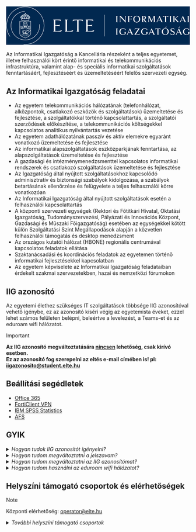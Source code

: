 ![ELTE-IIG](https://raw.githubusercontent.com/ELTE-IIG/.github/refs/heads/main/src/img/logo.png)

Az Informatikai Igazgatóság a Kancellária részeként a teljes egyetemet, illetve felhasználói kört érintő informatikai és telekommunikációs infrastruktúra, valamint alap- és speciális informatikai szolgáltatások fenntartásáért, fejlesztéséért és üzemeltetéséért felelős szervezeti egység.

## Az Informatikai Igazgatóság feladatai

- Az egyetem telekommunikációs hálózatának (telefonhálózat, alközpontok, csatlakozó eszközök és szolgáltatások) üzemeltetése és fejlesztése, a szolgáltatókkal történő kapcsolattartás, a szolgáltatói szerződések előkészítése, a telekommunikációs költségekkel kapcsolatos analitikus nyilvántartás vezetése
- Az egyetem adathálózatának passzív és aktív elemekre egyaránt vonatkozó üzemeltetése és fejlesztése
- Az informatikai alapszolgáltatások eszközparkjának fenntartása, az alapszolgáltatások üzemeltetése és fejlesztése
- A gazdasági és intézménymenedzsmenttel kapcsolatos informatikai rendszerek és csatlakozó szolgáltatások üzemeltetése és fejlesztése
- Az Igazgatóság által nyújtott szolgáltatásokhoz kapcsolódó adminisztratív és biztonsági szabályok kidolgozása, a szabályok betartásának ellenőrzése és felügyelete a teljes felhasználói körre vonatkozóan
- Az Informatikai Igazgatóság által nyújtott szolgáltatások esetén a felhasználói kapcsolattartás
- A központi szervezeti egységek (Rektori és Főtitkári Hivatal, Oktatási Igazgatóság, Tudományszervezési, Pályázati és Innovációs Központ, Gazdasági és Műszaki Főigazgatóság) esetében az egységekkel kötött külön Szolgáltatási Szint Megállapodások alapján a közvetlen felhasználói támogatás és desktop menedzsment
- Az országos kutatói hálózat (HBONE) regionális centrumával kapcsolatos feladatok ellátása
- Szaktanácsadási és koordinációs feladatok az egyetemen történő informatikai fejlesztésekkel kapcsolatban
- Az egyetem képviselete az Informatikai Igazgatóság feladataiban érdekelt szakmai szervezetekben, hazai és nemzetközi fórumokon

## IIG azonosító

Az egyetemi élethez szükséges IT szolgáltatások többsége IIG azonosítóval vehető igénybe, ez az azonosító kíséri végig az egyetemista éveket, ezzel lehet számos felületen belépni, beleértve a levelezést, a Teams-et és az eduroam wifi hálózatot.

> [!IMPORTANT]
> **Az IIG azonosító megváltoztatására <ins>nincsen</ins> lehetőség, csak kirívó esetben.**  
> **Ez az azonosító fog szerepelni az eltés e-mail címében is! pl: iigazonosito@student.elte.hu**

## Beállítási segédletek

- [Office 365](https://iig.elte.hu/content/o365.t.16222?m=5561)
- [FortiClient VPN](https://iig.elte.hu/content/vpn-beallitasok.t.16226?m=5575)
- [IBM SPSS Statistics](https://iig.elte.hu/content/az-spss-programrol.t.17309?m=5810)
- [AFS](https://iig.elte.hu/content/afs-kliens.t.16228?m=5568)

## GYIK

<details>
<summary><i>Hogyan tudok IIG azonosítót igényelni?</i></summary>
<br>

Azonosítót igényelni az **[Ügykezelő](https://ugykezelo.elte.hu)** oldalon lehet, miután bejelentkezett a Neptun azonosítójával.  
**Ahhoz, hogy Neptunnal be tudjon lépni már aktív jogviszonnyal kell rendelkeznie.**

</details>

<details>
<summary><i>Hogyan tudom megváltoztatni a jelszavam?</i></summary>
<br>

A jelszót megváltoztatni az **[Ügykezelő](https://ugykezelo.elte.hu)** oldalon lehet, miután bejelentkezett a Neptun azonosítójával.  
**Jelszó változtatás után várni kell 5-10 percet, hogy az mindenhol érvénybe lépjen!**

</details>

<details>
<summary><i>Hogyan tudom megváltoztatni az IIG azonosítómat?</i></summary>
<br>

Az IIG azonosító megváltoztatására <ins>nincsen</ins> lehetőség, csak kirívó esetben.  
Ha úgy gondolja, hogy az Ön esete ilyen akkor azt jelezze felénk és megvizsgáljuk: operator@elte.hu

</details>

<details>
<summary><i>Hogyan tudom használni az eduroam wifi hálózatot?</i></summary>
<br>

Szüksége lesz wifi azonosítóra amit az **[Ügykezelő](https://ugykezelo.elte.hu)** oldalon tud igényelni.  
Belépés után válassza a "WiFi igénylés" lehetőséget és haladjon végig a folyamaton.  
**Fontos, hogy az IIG azonosítójával és jelszavával lépjen be különben nem fogja látni a "WiFi igénylés" lehetőséget.**
  
Ha elkészült a wifi azonosítója akkor az IIG azonosítójával és az ahhoz tartozó jelszavával tud csatlakozni az eduroam wifi hálózatra. 
   
*Tipp!* Ha IIG azonosítója mögé beírja a '@ELTE.HU' végződést akkor bármelyik eduroam hálózatra fog tudni csatlakozni.  
Ez hasznos lehet ha külföldön vagy egy másik egyetemen tartózkodik. **iigazonosito@ELTE.HU**
</details>


## Helyszíni támogató csoportok és elérhetőségek

> [!NOTE]
> Központi elérhetőség: operator@elte.hu

<details>
<summary><i>További helyszíni támogató csoportok</i></summary>

### Operátori szolgálat

- **Cím:** 1117 Budapest, Pázmány Péter sétány 1/A, 6. em. 6.127. szoba
- **Telefon:** 411-6500 / 6800 mellék
- **Email:** operator@elte.hu

### Szerb utcai csoport

- **Cím:** 1053 Budapest, Kecskeméti u. 10-12.
- **Telefon:** 411-6500 / 6800 mellék
- **Email:** szerb.informatika@elte.hu

### Lágymányosi csoport - TÁTK-TTK

- TÁTK
  - **Cím:** 1117 Budapest, Pázmány Péter sétány 1/A, 6. em. 6.127. szoba
  - **Telefon:** 411-6500 / 6800 mellék
  - **Email:** tatk.informatika@elte.hu

- TTK
  - **Cím:** 1117 Budapest, Pázmány Péter sétány 1/A, 6. em. 6.126. szoba
  - **Telefon:** 411-6500 / 6800 mellék
  - **Email:** ttk.informatika@elte.hu

### BGGYK

- **Cím:** 1097 Budapest, Ecseri út 3.
- **Telefon:** 411-6500 / 6800 mellék
- **Email:** barczi.informatika@elte.hu

### Trefort-kerti csoport - BTK

- **Cím:** 1088 Budapest, Múzeum krt. 4/C, alagsor 60/A
- **Telefon:** 411-6500 / 6800 mellék
- **Email:** btk.informatika@elte.hu

### PPK

- Kazinczy utca
  - **Cím:** 1075 Budapest, Kazinczy u. 23-27.
  - **Telefon:** 411-6500 / 6800 mellék
  - **Email:** kazy.informatika@elte.hu  

- Izabella utca
  - **Cím:** 1064 Budapest, Izabella u. 46
  - **Telefon:** 411-6500 / 6800 mellék
  - **Email:** izu.informatika@elte.hu

### ÁJK

- **Cím:** 1053 Budapest, Egyetem tér 1-3.
- **Telefon:** 411-6500 / 6800 mellék
- **Email:** ajk.informatika@elte.hu

### TOK

- **Cím:** 1126 Budapest, Kiss János altb. u. 40.
- **Telefon:** 411-6500 / 6800 mellék
- **Email:** tok.informatika@elte.hu

### SEK

- **Cím:** 9700 Szombathely, Károlyi Gáspár tér 4.
- **Telefon:** 411-6500 / 6800 mellék
- **Email:** informatika@sek.elte.hu

### Damjanich utcai kollégium

- **Cím:** 1071 Budapest, Damjanich u. 41-43
- **Telefon:** 411-6500 / 6800 mellék
- **Email:** dami.informatika@elte.hu

### Apáczai Csere János Gyakorló Gimnázium és Kollégium

- **Cím:** 1053 Budapest, Papnövelde u. 4-6
- **Telefon:** 411-6500 / 6800 mellék
- **Email:** apaczai.informatika@elte.hu

### Gyertyánffy István Gyakorló Általános Iskola

- **Cím:** 1126 Budapest, Kiss János altábornagy u. 42
- **Telefon:** 411-6500 / 6800 mellék
- **Email:** gyertyanffy.informatika@elte.hu

</details>